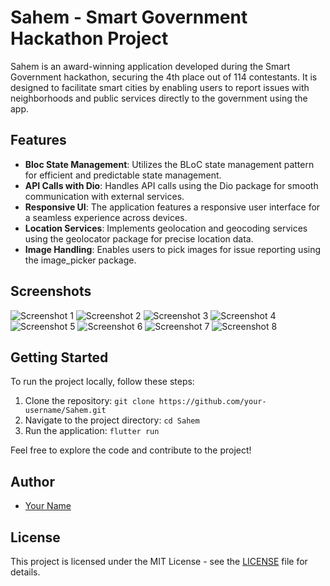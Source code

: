# Sahem - Smart Government Hackathon Project

Sahem is an award-winning application developed during the Smart Government hackathon, securing the 4th place out of 114 contestants. It is designed to facilitate smart cities by enabling users to report issues with neighborhoods and public services directly to the government using the app.

## Features

- **Bloc State Management**: Utilizes the BLoC state management pattern for efficient and predictable state management.
- **API Calls with Dio**: Handles API calls using the Dio package for smooth communication with external services.
- **Responsive UI**: The application features a responsive user interface for a seamless experience across devices.
- **Location Services**: Implements geolocation and geocoding services using the geolocator package for precise location data.
- **Image Handling**: Enables users to pick images for issue reporting using the image_picker package.

## Screenshots

![Screenshot 1](https://github.com/BaselAmin1/Basel-Amin-Flutter-Portfolio/blob/main/Sahem/Screenshot_1699607338.png)
![Screenshot 2](https://github.com/BaselAmin1/Basel-Amin-Flutter-Portfolio/blob/main/Sahem/Screenshot_1699607344.png)
![Screenshot 3](hhttps://github.com/BaselAmin1/Basel-Amin-Flutter-Portfolio/blob/main/Sahem/Screenshot_1699607348.png)
![Screenshot 4](https://github.com/BaselAmin1/Basel-Amin-Flutter-Portfolio/blob/main/Sahem/Screenshot_1699607375.png)
![Screenshot 5](https://github.com/BaselAmin1/Basel-Amin-Flutter-Portfolio/blob/main/Sahem/Screenshot_1699607696.png)
![Screenshot 6](https://github.com/BaselAmin1/Basel-Amin-Flutter-Portfolio/blob/main/Sahem/Screenshot_1699607700.png)
![Screenshot 7](https://github.com/BaselAmin1/Basel-Amin-Flutter-Portfolio/blob/main/Sahem/Screenshot_1699607709.png)
![Screenshot 8](https://github.com/BaselAmin1/Basel-Amin-Flutter-Portfolio/blob/main/Sahem/Screenshot_1699607717.png)

## Getting Started

To run the project locally, follow these steps:

1. Clone the repository: `git clone https://github.com/your-username/Sahem.git`
2. Navigate to the project directory: `cd Sahem`
3. Run the application: `flutter run`

Feel free to explore the code and contribute to the project!

## Author

- [Your Name](https://github.com/your-username)

## License

This project is licensed under the MIT License - see the [LICENSE](LICENSE) file for details.
